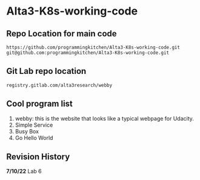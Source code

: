 # Alta3-K8s-working-code

## Repo Location for main code
```
https://github.com/programmingkitchen/Alta3-K8s-working-code.git
git@github.com:programmingkitchen/Alta3-K8s-working-code.git
```

## Git Lab repo location 

```
registry.gitlab.com/alta3research/webby
```

## Cool program list

1. webby:  this is the website that looks like a typical webpage for Udacity. 
2. Simple Service
3. Busy Box
4. Go Hello World


## Revision History
**7/10/22**
Lab 6
